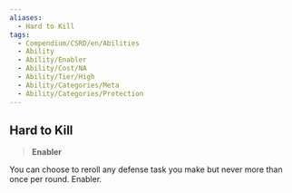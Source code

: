 ```yaml
---
aliases:
  - Hard to Kill
tags:
  - Compendium/CSRD/en/Abilities
  - Ability
  - Ability/Enabler
  - Ability/Cost/NA
  - Ability/Tier/High
  - Ability/Categories/Meta
  - Ability/Categories/Protection
---
```

    
      
## Hard to Kill      
>**Enabler**    
      
You can choose to reroll any defense task you make but never more than once per round. Enabler.